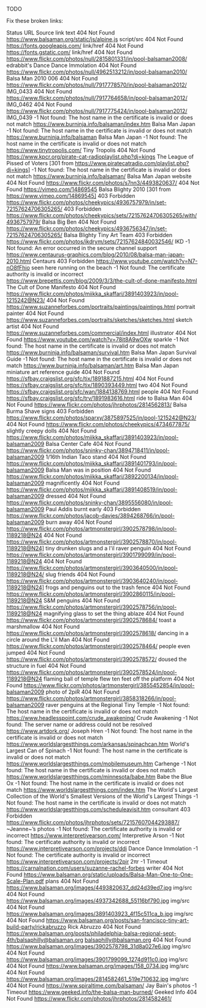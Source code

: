 TODO

Fix these broken links:


Status	URL	Source link text
404 Not Found	https://www.balsaman.org/static/js/alpine.js	script/src
404 Not Found	https://fonts.googleapis.com/	link/href
404 Not Found	https://fonts.gstatic.com/	link/href
404 Not Found	https://www.flickr.com/photos/null/2815801331/in/pool-balsaman2008/	edrabbit's Dance Dance Immolation
404 Not Found	https://www.flickr.com/photos/null/4962513212/in/pool-balsaman2010/	Balsa Man 2010 006
404 Not Found	https://www.flickr.com/photos/null/7917778570/in/pool-balsaman2012/	IMG_0433
404 Not Found	https://www.flickr.com/photos/null/7917764658/in/pool-balsaman2012/	IMG_0462
404 Not Found	https://www.flickr.com/photos/null/7917775424/in/pool-balsaman2012/	IMG_0439
-1 Not found: The host name in the certificate is invalid or does not match	https://www.burninja.info/balsaman/index.htm	Balsa Man Japan
-1 Not found: The host name in the certificate is invalid or does not match	https://www.burninja.info/balsaman	Balsa Man Japan
-1 Not found: The host name in the certificate is invalid or does not match	https://www.tinytropolis.com/	Tiny Tropolis
404 Not Found	https://www.kpcr.org/pirate-cat-radioplaylist.php?dj=kings	The League of Pissed of Voters [301 from https://www.piratecatradio.com/playlist.php?dj=kings]
-1 Not found: The host name in the certificate is invalid or does not match	https://www.burninja.info/balsaman/	Balsa Man Japan website
404 Not Found	https://www.flickr.com/photos/s7nn3/4493820637/	<No Text>
404 Not Found	https://vimeo.com/14869545	Balsa Blighty 2010 [301 from https://www.vimeo.com/14869545]
403 Forbidden	https://www.flickr.com/photos/cheekypics/4936757979/in/set-72157624706305265/	<No Text>
403 Forbidden	https://www.flickr.com/photos/cheekypics/sets/72157624706305265/with/4936757979/	Balsa Big Ben
404 Not Found	https://www.flickr.com/photos/cheekypics/4936756347/in/set-72157624706305265/	Balsa Blighty Tiny Art Team
403 Forbidden	https://www.flickr.com/photos/ikdrym/sets/72157624840032546/	IKD
-1 Not found: An error occurred in the secure channel support	https://www.centaurus-graphics.com/blog/2010/08/balsa-man-japan-2010.html	Centaurs
403 Forbidden	https://www.youtube.com/watch?v=N7-nO8fFhio	seen here running on the beach
-1 Not found: The certificate authority is invalid or incorrect	https://www.brepettis.com/blog/2009/3/3/the-cult-of-done-manifesto.html	The Cult of Done Manifesto
404 Not Found	https://www.flickr.com/photos/miikka_skaffari/3891403923/in/pool-1215242@N23/	<No Text>
404 Not Found	https://www.suzanneforbes.com/portraits/paintings/paintings.html	portrait painter
404 Not Found	https://www.suzanneforbes.com/portraits/sketches/sketches.html	sketch artist
404 Not Found	https://www.suzanneforbes.com/commercial/index.html	illustrator
404 Not Found	https://www.youtube.com/watch?v=78it8A9wOXw	sparkle
-1 Not found: The host name in the certificate is invalid or does not match	https://www.burninja.info/balsaman/survival.htm	Balsa Man Japan Survival Guide
-1 Not found: The host name in the certificate is invalid or does not match	https://www.burninja.info/balsaman/art.htm	Balsa Man Japan miniature art reference guide
404 Not Found	https://sfbay.craigslist.org/sfc/tix/1891887215.html	<No Text>
404 Not Found	https://sfbay.craigslist.org/sfc/tix/1890393449.html	two
404 Not Found	https://sfbay.craigslist.org/sfc/wan/1884138769.html	people
404 Not Found	https://sfbay.craigslist.org/sfc/trv/1891983616.html	ride to Balsa Man
404 Not Found	https://www.flickr.com/photos/jhrphotos/2814562813/	Balsa Burma Shave signs
403 Forbidden	https://www.flickr.com/photos/sparxy/3875897525/in/pool-1215242@N23/	<No Text>
404 Not Found	https://www.flickr.com/photos/cheekypics/4734677875/	slightly creepy dolls
404 Not Found	https://www.flickr.com/photos/miikka_skaffari/3891403923/in/pool-balsaman2009	Balsa Center Cafe
404 Not Found	https://www.flickr.com/photos/sninky-chan/3894718411/in/pool-balsaman2009	1/16th Indian Taco stand
404 Not Found	https://www.flickr.com/photos/miikka_skaffari/3891401793/in/pool-balsaman2009	Balsa Man was in position
404 Not Found	https://www.flickr.com/photos/miikka_skaffari/3892200134/in/pool-balsaman2009	magnificently
404 Not Found	https://www.flickr.com/photos/miikka_skaffari/3891408519/in/pool-balsaman2009	dressed
404 Not Found	https://www.flickr.com/photos/sninky-chan/3895556080/in/pool-balsaman2009	Paul Addis burnt early
403 Forbidden	https://www.flickr.com/photos/jacob-davies/3894268766/in/pool-balsaman2009	burn away
404 Not Found	https://www.flickr.com/photos/artmonstergirl/3902578798/in/pool-1189218@N24	<No Text>
404 Not Found	https://www.flickr.com/photos/artmonstergirl/3902578870/in/pool-1189218@N24]	tiny drunken slugs and a l'il raver penguin
404 Not Found	https://www.flickr.com/photos/artmonstergirl/3901799099/in/pool-1189218@N24	<No Text>
404 Not Found	https://www.flickr.com/photos/artmonstergirl/3903640500/in/pool-1189218@N24/	slug friends
404 Not Found	https://www.flickr.com/photos/artmonstergirl/3903640240/in/pool-1189218@N24]	frogs and penguins out to the trash fence
404 Not Found	https://www.flickr.com/photos/artmonstergirl/3902860115/in/pool-1189218@N24	S&amp;M penguins
404 Not Found	https://www.flickr.com/photos/artmonstergirl/3902578756/in/pool-1189218@N24	magnifying glass to set the thing ablaze
404 Not Found	https://www.flickr.com/photos/artmonstergirl/3902578684/	toast a marshmallow
404 Not Found	https://www.flickr.com/photos/artmonstergirl/3902578618/	dancing in a circle around the L'il Man
404 Not Found	https://www.flickr.com/photos/artmonstergirl/3902578464/	people even jumped
404 Not Found	https://www.flickr.com/photos/artmonstergirl/3902578572/	doused the structure in fuel
404 Not Found	https://www.flickr.com/photos/artmonstergirl/3902578524/in/pool-1189218@N24	flaming ball of temple flew ten feet off the platform
404 Not Found	https://www.flickr.com/photos/artmonstergirl/3855452854/in/pool-balsaman2009	photo of 2piR
404 Not Found	https://www.flickr.com/photos/artmonstergirl/3858318266/in/pool-balsaman2009	raver penguins at the Regional Tiny Temple
-1 Not found: The host name in the certificate is invalid or does not match	https://www.headlesspoint.com/crude_awakening/	Crude Awakening
-1 Not found: The server name or address could not be resolved	https://www.artdork.org/	Joseph Hren
-1 Not found: The host name in the certificate is invalid or does not match	https://www.worldslargestthings.com/arkansas/spinachcan.htm	World's Largest Can of Spinach
-1 Not found: The host name in the certificate is invalid or does not match	https://www.worldslargestthings.com/mobilemuseum.htm	Carhenge
-1 Not found: The host name in the certificate is invalid or does not match	https://www.worldslargestthings.com/minnesota/babe.htm	Babe the Blue Ox
-1 Not found: The host name in the certificate is invalid or does not match	https://www.worldslargestthings.com/index.htm	The World's Largest Collection of the World's Smallest Versions of the World's Largest Things
-1 Not found: The host name in the certificate is invalid or does not match	https://www.worldslargestthings.com/scheduleavisit.htm	consultant
403 Forbidden	https://www.flickr.com/photos/jhrphotos/sets/72157607044293887/	~Jeanne~’s photos
-1 Not found: The certificate authority is invalid or incorrect	https://www.interpretivearson.com/	Interpretive Arson
-1 Not found: The certificate authority is invalid or incorrect	https://www.interpretivearson.com/projects/ddi	Dance Dance Immolation
-1 Not found: The certificate authority is invalid or incorrect	https://www.interpretivearson.com/projects/2pir	2πr
-1 Timeout	https://carnalnation.com/users/suzanne-rachel-forbes	writer
404 Not Found	https://www.balsaman.org/static/uploads/Balsa-Man-One-to-One-Scale-Plan.pdf	plans
404 Not Found	https://www.balsaman.org/images/4493820637_dd24d39ed7.jpg	img/src
404 Not Found	https://www.balsaman.org/images/4937342688_55116bf790.jpg	img/src
404 Not Found	https://www.balsaman.org/images/3891403923_4f15c511ca_b.jpg	img/src
404 Not Found	https://www.balsaman.org/posts/san-francisco-tiny-art-build-party/rickabruzzo	Rick Abruzzo
404 Not Found	https://www.balsaman.org/posts/philadelphia-balsa-regional-sept-4th/balsaphilly@balsaman.org	balsaphilly@balsaman.org
404 Not Found	https://www.balsaman.org/images/3902578798_31d8a027e6.jpg	img/src
404 Not Found	https://www.balsaman.org/images/3901799099_1274d911c0.jpg	img/src
404 Not Found	https://www.balsaman.org/images/158_0734.jpg	img/src
404 Not Found	https://www.balsaman.org/images/2814582461_519e710632.jpg	img/src
404 Not Found	https://www.spiraltime.com/balsaman/	Jay Bain's photos
-1 Timeout	https://www.geeked.info/the-balsa-man-burned/	Geeked Info
404 Not Found	https://www.flickr.com/photos/jhrphotos/2814582461/	<No Text>